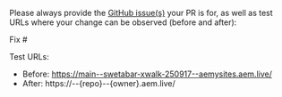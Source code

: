 Please always provide the [GitHub issue(s)](../issues) your PR is for, as well as test URLs where your change can be observed (before and after):

Fix #<gh-issue-id>

Test URLs:
- Before: https://main--swetabar-xwalk-250917--aemysites.aem.live/
- After: https://<branch>--{repo}--{owner}.aem.live/
